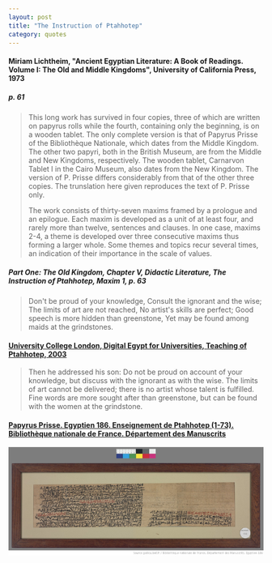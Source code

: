 ```yaml
---
layout: post
title: "The Instruction of Ptahhotep"
category: quotes
---
```


#### Miriam Lichtheim, "Ancient Egyptian Literature: A Book of Readings. Volume I: The Old and Middle Kingdoms", University of California Press, 1973

##### p. 61

> This long work has survived in four copies, three of which are written on papyrus rolls while the fourth, containing only the beginning, is on a wooden tablet. The only complete version is that of Papyrus Prisse of the Bibliothèque Nationale, which dates from the Middle Kingdom. The other two papyri, both in the British Museum, are from the Middle and New Kingdoms, respectively. The wooden tablet, Carnarvon Tablet I in the Cairo Museum, also dates from the New Kingdom. The version of P. Prisse differs considerably from that of the other three copies. The trunslation here given reproduces the text of P. Prisse only.
>
> The work consists of thirty-seven maxims framed by a prologue and an epilogue. Each maxim is developed as a unit of at least four, and rarely more than twelve, sentences and clauses. In one case, maxims 2-4, a theme is developed over three consecutive maxims thus forming a larger whole. Some themes and topics recur several times, an indication of their importance in the scale of values.

##### Part One: The Old Kingdom, Chapter V, Didactic Literature, The Instruction of Ptahhotep, Maxim 1, p. 63

> Don't be proud of your knowledge,
> Consult the ignorant and the wise;
> The limits of art are not reached,
> No artist's skills are perfect;
> Good speech is more hidden than greenstone,
> Yet may be found among maids at the grindstones.

#### [University College London, Digital Egypt for Universities, Teaching of Ptahhotep, 2003](https://www.ucl.ac.uk/museums-static/digitalegypt/literature/ptahhotep.html)

> Then he addressed his son:
> Do not be proud on account of your knowledge,
> but discuss with the ignorant as with the wise.
> The limits of art cannot be delivered;
> there is no artist whose talent is fulfilled.
> Fine words are more sought after than greenstone,
> but can be found with the women at the grindstone.

#### [Papyrus Prisse. Egyptien 186. Enseignement de Ptahhotep (1-73). Bibliothèque nationale de France. Département des Manuscrits](https://gallica.bnf.fr/ark:/12148/btv1b8304609v)

![Papyrus Prisse. Egyptien 186. Enseignement de Ptahhotep (1-73)](/assets/images/Papyrus_Prisse_Egyptien_186.png)